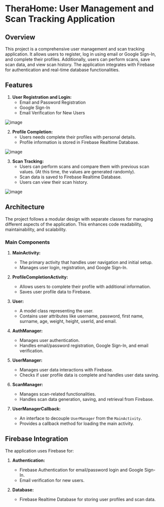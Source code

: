 # TheraHome: User Management and Scan Tracking Application

## Overview

This project is a comprehensive user management and scan tracking application. It allows users to register, log in using email or Google Sign-In, and complete their profiles. Additionally, users can perform scans, save scan data, and view scan history. The application integrates with Firebase for authentication and real-time database functionalities.

## Features

1. **User Registration and Login:**
   - Email and Password Registration
   - Google Sign-In
   - Email Verification for New Users

![image](https://github.com/user-attachments/assets/14193de8-999d-4e73-a711-a97f3b59ba74)



2. **Profile Completion:**
   - Users needs complete their profiles with personal details.
   - Profile information is stored in Firebase Realtime Database.
  
![image](https://github.com/user-attachments/assets/de27abfc-73e6-4e3e-b3d7-d037f7ab2d73)




3. **Scan Tracking:**
   - Users can perform scans and compare them with previous scan values. (At this time, the values are generated randomly).
   - Scan data is saved to Firebase Realtime Database.
   - Users can view their scan history.
  
![image](https://github.com/user-attachments/assets/c444fa8e-1fd0-417b-8f53-4259389ee330)





## Architecture

The project follows a modular design with separate classes for managing different aspects of the application. This enhances code readability, maintainability, and scalability.

### Main Components

1. **MainActivity:**
   - The primary activity that handles user navigation and initial setup.
   - Manages user login, registration, and Google Sign-In.

2. **ProfileCompletionActivity:**
   - Allows users to complete their profile with additional information.
   - Saves user profile data to Firebase.

3. **User:**
   - A model class representing the user.
   - Contains user attributes like username, password, first name, surname, age, weight, height, userId, and email.

4. **AuthManager:**
   - Manages user authentication.
   - Handles email/password registration, Google Sign-In, and email verification.

5. **UserManager:**
   - Manages user data interactions with Firebase.
   - Checks if user profile data is complete and handles user data saving.

6. **ScanManager:**
   - Manages scan-related functionalities.
   - Handles scan data generation, saving, and retrieval from Firebase.

7. **UserManagerCallback:**
   - An interface to decouple `UserManager` from the `MainActivity`.
   - Provides a callback method for loading the main activity.

## Firebase Integration

The application uses Firebase for:

1. **Authentication:**
   - Firebase Authentication for email/password login and Google Sign-In.
   - Email verification for new users.

2. **Database:**
   - Firebase Realtime Database for storing user profiles and scan data.
